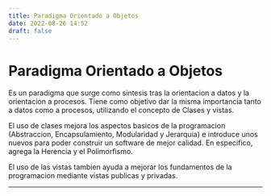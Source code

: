 ```yaml
---
title: Paradigma Orientado a Objetos
date: 2022-08-26 14:52
draft: false
---
```

# Paradigma Orientado a Objetos
Es un paradigma que surge como sintesis tras la orientacion a datos y la orientacion a procesos. Tiene como objetivo dar la misma importancia tanto a datos como a procesos, utilizando el concepto de Clases y vistas.

El uso de clases mejora los aspectos basicos de la programacion (Abstraccion, Encapsulamiento, Modularidad y Jerarquia) e introduce unos nuevos para poder construir un software de mejor calidad. En especifico, agrega la Herencia y el Polimorfismo.

El uso de las vistas tambien ayuda a mejorar los fundamentos de la programacion mediante vistas publicas y privadas.
___